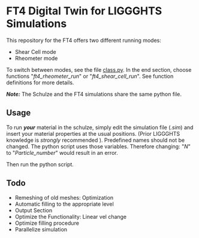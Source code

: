 # FT4 Digital Twin for LIGGGHTS Simulations

This repository for the FT4 offers two different running modes:
- Shear Cell mode
- Rheometer mode

To switch between modes, see the file [class.py](class.py).
In the end section, choose functions "_ft4\_rheometer\_run_" or "_ft4\_shear\_cell\_run_".
See function definitions for more details.


***Note:*** The Schulze and the FT4 simulations share the same python file.



## Usage

To run ***your*** material in the schulze, simply edit the simulation file (_.sim_) and insert your material properties at the usual positions. (Prior LIGGGHTS knowledge is _strongly_ recommended ). Predefined names should not be changed. The python script uses those variables. Therefore changing: "_N_"  to "_Particle\_number_"   would result in an error.

Then run the python script.


## Todo
- Remeshing of old meshes: Optimization
- Automatic filling to the appropriate level
- Output Section
- Optimize the Functionality: Linear vel change
- Optimize filling procedure
- Parallelize simulation